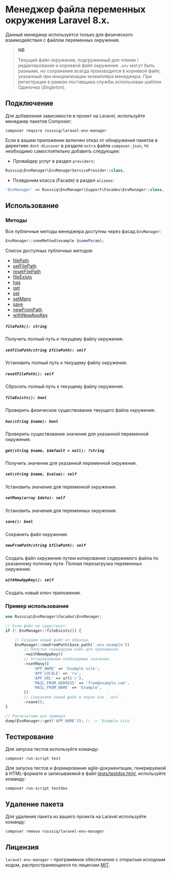 # Менеджер файла переменных окружения Laravel 8.x.

Данный менеджер используется только для физического взаимодействия с файлом переменных окружения.

> **NB**
>
> Текущий файл окружения, подгруженный для чтения / редактирования и корневой файл окружения `.env` могут быть разными, но сохранение всегда производится в корневой файл, указанный при инициализации экземпляра менеджера.
> При регистрации в рамках поставщика службы использован шаблон Одиночка (*Singleton*).

## Подключение

Для добавления зависимости в проект на Laravel, используйте менеджер пакетов Composer:

```console
composer require russsiq/laravel-env-manager
```

Если в вашем приложении включен отказ от обнаружения пакетов в директиве `dont-discover` в разделе `extra` файла `composer.json`, то необходимо самостоятельно добавить следующее:

- Провайдер услуг в раздел `providers`:

```php
Russsiq\EnvManager\EnvManagerServiceProvider::class,
```

- Псевдоним класса (Facade) в раздел `aliases`:

```php
'EnvManager' => Russsiq\EnvManager\Support\Facades\EnvManager::class,
```

## Использование

### Методы

Все публичные методы менеджера доступны через фасад `EnvManager`:

```php
EnvManager::someMethod(example $someParam);
```

Список доступных публичных методов:

 - [filePath](#method-filePath)
 - [setFilePath](#method-setFilePath)
 - [resetFilePath](#method-resetFilePath)
 - [fileExists](#method-fileExists)
 - [has](#method-has)
 - [get](#method-get)
 - [set](#method-set)
 - [setMany](#method-setMany)
 - [save](#method-save)
 - [newFromPath](#method-newFromPath)
 - [withNewAppKey](#method-withNewAppKey)

<a name="method-filePath"></a>
##### `filePath(): string`
Получить полный путь к текущему файлу окружения.

<a name="method-setFilePath"></a>
##### `setFilePath(string $filePath): self`
Установить полный путь к текущему файлу окружения.

<a name="method-resetFilePath"></a>
##### `resetFilePath(): self`
Сбросить полный путь к текущему файлу окружения.

<a name="method-fileExists"></a>
##### `fileExists(): bool`
Проверить физическое существование текущего файла окружения.

<a name="method-has"></a>
##### `has(string $name): bool`
Проверить существование значения для указанной переменной окружения.

<a name="method-get"></a>
##### `get(string $name, $default = null): ?string`
Получить значение для указанной переменной окружения.

<a name="method-set"></a>
##### `set(string $name, $value): self`
Установить значение для переменной окружения.

<a name="method-setMany"></a>
##### `setMany(array $data): self`
Установить значения для переменных окружения.

<a name="method-save"></a>
##### `save(): bool`
Сохранить файл окружения.

<a name="method-newFromPath"></a>
##### `newFromPath(string $filePath): self`
Создать файл окружения путем копирования содержимого файла по указанному полному пути. Полная перезагрузка переменных окружения.

<a name="method-withNewAppKey"></a>
##### `withNewAppKey(): self`
Создать новый ключ приложения.

### Пример использования

```php
use Russsiq\EnvManager\Facades\EnvManager;

// Если файл не существует.
if (! EnvManager::fileExists()) {

    // Создаем новый файл из образца.
    EnvManager::newFromPath(base_path('.env.example'))
        // Попутно генерируем ключ для приложения.
        ->withNewAppKey()
        // Устанавливаем необходимые значения.
        ->setMany([
            'APP_NAME' => 'Example site',
            'APP_LOCALE' => 'ru',
            'APP_URL' => url('/'),
            'MAIL_FROM_ADDRESS' => 'from@example.com',
            'MAIL_FROM_NAME' => 'Example',
        ])
        // Сохраняем новый файл в корне как `.env`.
        ->save();
}

// Распечатаем для примера
dump(EnvManager::get('APP_NAME')); // -> `Example site`
```

## Тестирование

Для запуска тестов используйте команду:

```console
composer run-script test
```

Для запуска тестов и формирования agile-документации, генерируемой в HTML-формате и записываемой в файл [tests/testdox.html](tests/testdox.html), используйте команду:

```console
composer run-script testdox
```

## Удаление пакета

Для удаления пакета из вашего проекта на Laravel используйте команду:

```console
composer remove russsiq/laravel-env-manager
```

## Лицензия

`laravel-env-manager` – программное обеспечение с открытым исходным кодом, распространяющееся по лицензии [MIT](LICENSE).
